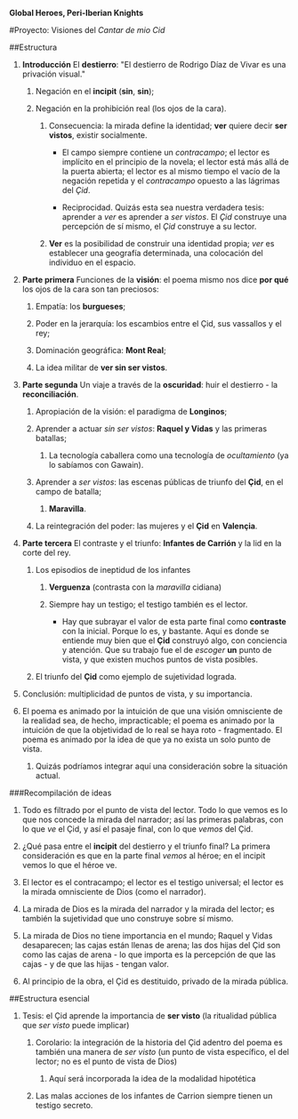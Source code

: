 __Global Heroes, Peri-Iberian Knights__

#Proyecto: Visiones del _Cantar de mio Cid_

##Estructura

1. __Introducción__ El __destierro__: "El destierro de Rodrigo Díaz de Vivar es una privación visual."

    1. Negación en el __incipit__ (__sin__, __sin__);
    
    1. Negación en la prohibición real (los ojos de la cara).
    
        1. Consecuencia: la mirada define la identidad; __ver__ quiere decir __ser vistos__, existir socialmente.
        
            - El campo siempre contiene un _contracampo_; el lector es implícito en el principio de la novela; el lector está más allá de la puerta abierta; el lector es al mismo tiempo el vacío de la negación repetida y el _contracampo_ opuesto a las lágrimas del _Çid_.
            
            - Reciprocidad. Quizás esta sea nuestra verdadera tesis: aprender a _ver_ es aprender a _ser vistos_. El _Çid_ construye una percepción de sí mismo, el _Çid_ construye a su lector.
            
        1. __Ver__ es la posibilidad de construir una identidad propia; _ver_ es establecer una geografía determinada, una colocación del individuo en el espacio.

1. __Parte primera__ Funciones de la __visión__: el poema mismo nos dice __por qué__ los ojos de la cara son tan preciosos:

    1. Empatía: los __burgueses__;
    
    1. Poder en la jerarquía: los escambios entre el Çid, sus vassallos y el rey;
    
    1. Dominación geográfica: __Mont Real__;
    
    1. La idea militar de __ver sin ser vistos__.
    
1. __Parte segunda__ Un viaje a través de la __oscuridad__: huir el destierro - la __reconciliación__.
    
    1. Apropiación de la visión: el paradigma de __Longinos__;
    
    1. Aprender a actuar _sin ser vistos_: __Raquel y Vidas__ y las primeras batallas;
    
        1. La tecnología caballera como una tecnología de _ocultamiento_ (ya lo sabíamos con Gawain).
    
    1. Aprender a _ser vistos_: las escenas públicas de triunfo del __Çid__, en el campo de batalla;
    
        1. __Maravilla__.
    
    1. La reintegración del poder: las mujeres y el __Çid__ en __Valençia__.

1. __Parte tercera__ El contraste y el triunfo: __Infantes de Carrión__ y la lid en la corte del rey.

    1. Los episodios de ineptidud de los infantes
        
        1. __Verguenza__ (contrasta con la _maravilla_ cidiana)
        
        1. Siempre hay un testigo; el testigo también es el lector.
        
            - Hay que subrayar el valor de esta parte final como __contraste__ con la inicial. Porque lo es, y bastante. Aquí es donde se entiende muy bien que el __Çid__ construyó algo, con conciencia y atención. Que su trabajo fue el de _escoger_ __un__ punto de vista, y que existen muchos puntos de vista posibles.
        
    1. El triunfo del __Çid__ como ejemplo de sujetividad lograda.

1. Conclusión: multiplicidad de puntos de vista, y su importancia.

1. El poema es animado por la intuición de que una visión omnisciente de la realidad sea, de hecho, impracticable; el poema es animado por la intuición de que la objetividad de lo real se haya roto - fragmentado. El poema es animado por la idea de que ya no exista un solo punto de vista.

    1. Quizás podríamos integrar aquí una consideración sobre la situación actual.
 
###Recompilación de ideas
    
1. Todo es filtrado por el punto de vista del lector. Todo lo que vemos es lo que nos concede la mirada del narrador; así las primeras palabras, con lo que _ve_ el Çid, y así el pasaje final, con lo que _vemos_ del Çid.

1. ¿Qué pasa entre el __incipit__ del destierro y el triunfo final? La primera consideración es que en la parte final _vemos_ al héroe; en el incipit vemos lo que el héroe ve.
    
1. El lector es el contracampo; el lector es el testigo universal; el lector es la mirada omnisciente de Dios (como el narrador).

1. La mirada de Dios es la mirada del narrador y la mirada del lector; es también la sujetividad que uno construye sobre sí mismo.

1. La mirada de Dios no tiene importancia en el mundo; Raquel y Vidas desaparecen; las cajas están llenas de arena; las dos hijas del Çid son como las cajas de arena - lo que importa es la percepción de que las cajas - y de que las hijas - tengan valor.

1. Al principio de la obra, el Çid es destituido, privado de la mirada pública.

##Estructura esencial

1. Tesis: el Çid aprende la importancia de __ser visto__ (la ritualidad pública que _ser visto_ puede implicar)

    1. Corolario: la integración de la historia del Çid adentro del poema es también una manera de _ser visto_ (un punto de vista específico, el del lector; no es el punto de vista de Dios)
    
        1. Aquí será incorporada la idea de la modalidad hipotética
        
    1. Las malas acciones de los infantes de Carrion siempre tienen un testigo secreto.